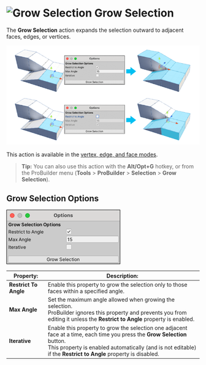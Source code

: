 # ![Grow Selection](images/icons/Selection_Grow.png) Grow Selection

The __Grow Selection__ action expands the selection outward to adjacent faces, edges, or vertices.

![Grow Selection Examples](images/GrowSelection_Example.png)

This action is available in the [vertex, edge, and face modes](modes.md).

> **Tip:** You can also use this action with the **Alt/Opt+G** hotkey, or from the ProBuilder menu (**Tools** > **ProBuilder** > **Selection** > **Grow Selection**).



## Grow Selection Options

![Grow Selection Options](images/Selection_Grow_props.png)

| **Property:**       | **Description:**                                           |
| --------------------- | ------------------------------------------------------------ |
| **Restrict To Angle** | Enable this property to grow the selection only to those faces within a specified angle. |
| **Max Angle**         | Set the maximum angle allowed when growing the selection.<br />ProBuilder ignores this property and prevents you from editing it unless the __Restrict to Angle__ property is enabled. |
| **Iterative**         | Enable this property to grow the selection one adjacent face at a time, each time you press the **Grow Selection** button.<br />This property is enabled automatically (and is not editable) if the __Restrict to Angle__ property is disabled. |
